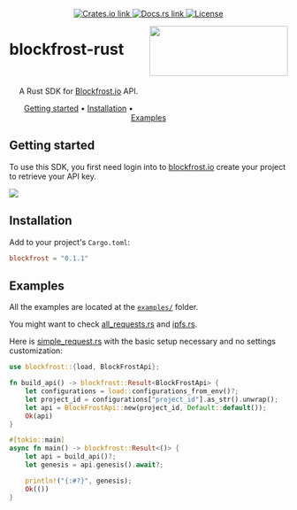 <p align="center">
  <a href="https://crates.io/crates/blockfrost">
    <img src="https://img.shields.io/crates/v/blockfrost?color=0A60DD" alt="Crates.io link">
  </a>
  <a href="https://docs.rs/blockfrost">
    <img src="https://img.shields.io/docsrs/blockfrost?color=%230A60DD" alt="Docs.rs link">
  </a>
  <a href="https://github.com/blockfrost/blockfrost-rust/blob/master/LICENSE">
    <img src="https://img.shields.io/crates/l/blockfrost?color=%230A60DD" alt="License">
  </a>
</p>

<img src="https://blockfrost.io/images/logo.svg" width="250" align="right" height="90" style="margin-bottom: 50px">

# blockfrost-rust

<br>
<p align="center">A Rust SDK for <a href="https://blockfrost.io">Blockfrost.io</a> API.</p>
<p align="center">
  <a href="#getting-started">Getting started</a> •
  <a href="#installation">Installation</a> •
  <a href="#examples">Examples</a>
</p>

## Getting started

To use this SDK, you first need login into to [blockfrost.io](https://blockfrost.io) create your project to retrieve
your API key.

<img src="https://i.imgur.com/smY12ro.png">

## Installation

Add to your project's `Cargo.toml`:

```toml
blockfrost = "0.1.1"
```

## Examples

All the examples are located at the [`examples/`](./examples) folder.

You might want to check [all_requests.rs] and [ipfs.rs].

Here is [simple_request.rs] with the basic setup necessary and no settings
customization:

```rust
use blockfrost::{load, BlockFrostApi};

fn build_api() -> blockfrost::Result<BlockFrostApi> {
    let configurations = load::configurations_from_env()?;
    let project_id = configurations["project_id"].as_str().unwrap();
    let api = BlockFrostApi::new(project_id, Default::default());
    Ok(api)
}

#[tokio::main]
async fn main() -> blockfrost::Result<()> {
    let api = build_api()?;
    let genesis = api.genesis().await?;

    println!("{:#?}", genesis);
    Ok(())
}
```

[all_requests.rs]: https://github.com/blockfrost/blockfrost-rust/blob/master/examples/all_requests.rs
[ipfs.rs]: https://github.com/blockfrost/blockfrost-rust/blob/master/examples/ipfs.rs
[simple_request.rs]: https://github.com/blockfrost/blockfrost-rust/blob/master/examples/simple_request.rs
